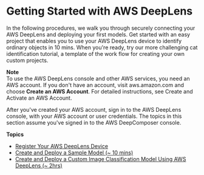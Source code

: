 # Getting Started with AWS DeepLens<a name="deeplens-getting-started"></a>



In the following procedures, we walk you through securely connecting your AWS DeepLens and deploying your first models\. Get started with an easy project that enables you to use your AWS DeepLens device to identify ordinary objects in 10 mins\. When you're ready, try our more challenging cat identification tutorial, a template of the work flow for creating your own custom projects\.



**Note**  
To use the AWS DeepLens console and other AWS services, you need an AWS account\. If you don't have an account, visit aws\.amazon\.com and choose **Create an AWS Account**\. For detailed instructions, see Create and Activate an AWS Account\.

After you've created your AWS account, sign in to the AWS DeepLens console, with your AWS account or user credentials\. The topics in this section assume you've signed in to the AWS DeepComposer console\.

**Topics**
+ [Register Your AWS DeepLens Device](deeplens-getting-started-register.md)
+ [Create and Deploy a Sample Model \(\~ 10 mins\)](deeplens-get-start-easy.md)
+ [Create and Deploy a Custom Image Classification Model Using AWS DeepLens \(\~ 2hrs\)](deeplens-getting-started-hard.md)